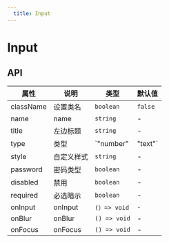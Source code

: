 ```yaml
---
  title: Input
---
```


# Input

## API

| 属性 | 说明 | 类型 | 默认值 |
| --- | --- | ---- | --- |
| className | 设置类名 | `boolean` | `false` |
| name | name | `string` | - |
| title | 左边标题 | `string` | - |
| type | 类型 | `"number" | "text"` | - |
| style | 自定义样式 | `string` | - |
| password | 密码类型 | `boolean` | - |
| disabled | 禁用 | `boolean` | - |
| required | 必选暗示 | `boolean` | - |
| onInput | onInput | `(）=> void` | `-` |
| onBlur | onBlur | `() => void` | - |
| onFocus | onFocus | `() => void` | - |
